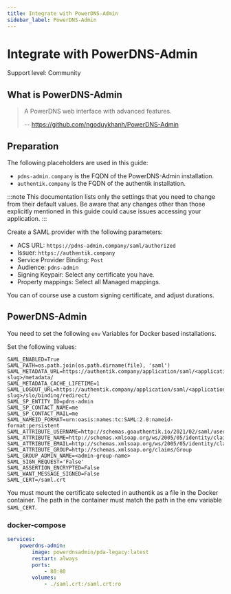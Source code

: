 ```yaml
---
title: Integrate with PowerDNS-Admin
sidebar_label: PowerDNS-Admin
---
```


# Integrate with PowerDNS-Admin

<span class="badge badge--secondary">Support level: Community</span>

## What is PowerDNS-Admin

> A PowerDNS web interface with advanced features.
>
> -- https://github.com/ngoduykhanh/PowerDNS-Admin

## Preparation

The following placeholders are used in this guide:

- `pdns-admin.company` is the FQDN of the PowerDNS-Admin installation.
- `authentik.company` is the FQDN of the authentik installation.

:::note
This documentation lists only the settings that you need to change from their default values. Be aware that any changes other than those explicitly mentioned in this guide could cause issues accessing your application.
:::

Create a SAML provider with the following parameters:

- ACS URL: `https://pdns-admin.company/saml/authorized`
- Issuer: `https://authentik.company`
- Service Provider Binding: `Post`
- Audience: `pdns-admin`
- Signing Keypair: Select any certificate you have.
- Property mappings: Select all Managed mappings.

You can of course use a custom signing certificate, and adjust durations.

## PowerDNS-Admin

You need to set the following `env` Variables for Docker based installations.

Set the following values:

```env
SAML_ENABLED=True
SAML_PATH=os.path.join(os.path.dirname(file), 'saml')
SAML_METADATA_URL=https://authentik.company/application/saml/<application-slug>/metadata/
SAML_METADATA_CACHE_LIFETIME=1
SAML_LOGOUT_URL=https://authentik.company/application/saml/<application-slug>/slo/binding/redirect/
SAML_SP_ENTITY_ID=pdns-admin
SAML_SP_CONTACT_NAME=me
SAML_SP_CONTACT_MAIL=me
SAML_NAMEID_FORMAT=urn:oasis:names:tc:SAML:2.0:nameid-format:persistent
SAML_ATTRIBUTE_USERNAME=http://schemas.goauthentik.io/2021/02/saml/username
SAML_ATTRIBUTE_NAME=http://schemas.xmlsoap.org/ws/2005/05/identity/claims/name
SAML_ATTRIBUTE_EMAIL=http://schemas.xmlsoap.org/ws/2005/05/identity/claims/emailaddress
SAML_ATTRIBUTE_GROUP=http://schemas.xmlsoap.org/claims/Group
SAML_GROUP_ADMIN_NAME=<admin-group-name>
SAML_SIGN_REQUEST='False'
SAML_ASSERTION_ENCRYPTED=False
SAML_WANT_MESSAGE_SIGNED=False
SAML_CERT=/saml.crt
```

You must mount the certificate selected in authentik as a file in the Docker container. The path in the container must match the path in the env variable `SAML_CERT`.

### docker-compose

```yaml
services:
    powerdns-admin:
        image: powerdnsadmin/pda-legacy:latest
        restart: always
        ports:
            - 80:80
        volumes:
            - ./saml.crt:/saml.crt:ro
```
